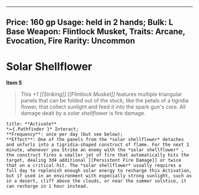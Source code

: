 
---
Price: 160 gp
Usage: held in 2 hands;
Bulk: L
Base Weapon: Flintlock Musket,
Traits: Arcane, Evocation, Fire
Rarity: Uncommon
---

# Solar Shellflower

**Item 5**

> This *+1 [[Striking]] [[Flintlock Musket]]* features multiple triangular panels that can be folded out of the stock, like the petals of a tigridia flower, that collect sunlight and feed it into the spark gun's core. All damage dealt by a *solar shellflower* is fire damage.

```ad-embed-ability
title: **Activate**
*⬻{.Pathfinder }* Interact; 
**Frequency**: once per day (but see below);
**Effect**: One of the panels from the *solar shellflower* detaches and unfurls into a tigridia-shaped construct of flame. For the next 1 minute, whenever you Strike an enemy with the *solar shellflower* , the construct fires a smaller jet of fire that automatically hits the target, dealing 3d4 additional [[Persistent Fire Damage]] or twice that on a critical hit. The *solar shellflower* usually requires a full day to replenish enough solar energy to recharge this Activation, but if used in an environment with especially strong sunlight, such as in a desert, cliff above the clouds, or near the summer solstice, it can recharge in 1 hour instead.

```
